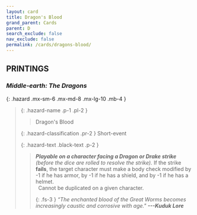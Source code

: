 ```yaml
---
layout: card
title: Dragon's Blood
grand_parent: Cards
parent: D
search_exclude: false
nav_exclude: false
permalink: /cards/dragons-blood/
---
```


## PRINTINGS


### _Middle-earth: The Dragons_

{: .hazard .mx-sm-6 .mx-md-8 .mx-lg-10 .mb-4 }
> {: .hazard-name .p-1 .pl-2 }
> > <div class="hazard-mp"></div>
> > <div class="card-name">Dragon's Blood</div>
>
> {: .hazard-classification .pr-2 }
> Short-event
>
> {: .hazard-text .black-text .p-2 }
> > _**Playable on a character facing a Dragon or Drake strike** (before the dice are rolled to resolve the strike)._ If the strike **fails**, the target character must make a body check modified by -1 if he has armor, by -1 if he has a shield, and by -1 if he has a helmet. <br>&ensp;Cannot be duplicated on a given character. 
> > 
> > {: .fs-3 } 
> > _“The enchanted blood of the Great Worms becomes increasingly caustic and corrosive with age."_ ***---&#65279;Kuduk Lore*** 
>
